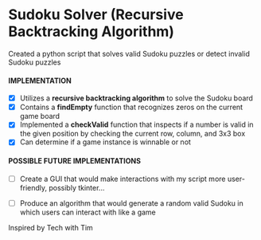 # Sudoku Solver (Recursive Backtracking Algorithm)
Created a python script that solves valid Sudoku puzzles or detect invalid Sudoku puzzles

#### IMPLEMENTATION
- [x] Utilizes a **recursive backtracking algorithm** to solve the Sudoku board
- [x] Contains a **findEmpty** function that recognizes zeros on the current game board
- [x] Implemented a **checkValid** function that inspects if a number is valid in the 
      given position by checking the current row, column, and 3x3 box
- [x] Can determine if a game instance is winnable or not
#### POSSIBLE FUTURE IMPLEMENTATIONS
- [ ] Create a GUI that would make interactions with my script more user-friendly, possibly tkinter...
- [ ] Produce an algorithm that would generate a random valid Sudoku in which users can interact with like a game



Inspired by Tech with Tim
